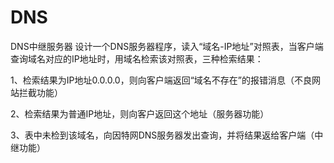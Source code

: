 # DNS
DNS中继服务器
设计一个DNS服务器程序，读入“域名-IP地址”对照表，当客户端查询域名对应的IP地址时，用域名检索该对照表，三种检索结果：

  1、检索结果为IP地址0.0.0.0，则向客户端返回“域名不存在”的报错消息（不良网站拦截功能）
  
  2、检索结果为普通IP地址，则向客户返回这个地址（服务器功能）
  
  3、表中未检到该域名，向因特网DNS服务器发出查询，并将结果返给客户端（中继功能）
